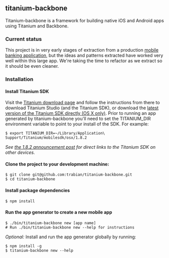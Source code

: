 ## titanium-backbone

Titanium-backbone is a framework for building native iOS and Android
apps using Titanium and Backbone.

### Current status

This project is in very early stages of extraction from a production
[mobile banking
application](http://itunes.apple.com/us/app/sf-fire-credit-union-mobile/id492113880?mt=8),
but the ideas and patterns extracted have worked very well within this
large app. We're taking the time to refactor as we extract so it should
be even cleaner.

### Installation

#### Install Titanium SDK

Visit the [Titanium download page](http://www.appcelerator.com/products/download/) and follow the instructions from there to download Titanium Studio (and the Titanium SDK), or download the [latest version of the Titanium SDK directly (OS X only)](http://api.appcelerator.net/p/v1/release-download?token=W4vYRgf4). Prior to running an app generated by titanium-backbone you'll need to set the TITANIUM_DIR environment variable to point to your install of the SDK. For example:

```console
$ export TITANIUM_DIR=~/Library/Application\ Support/Titanium/mobilesdk/osx/1.8.2
```

_See [the 1.8.2 announcement post](http://developer.appcelerator.com/blog/2012/02/titanium-mobile-sdk-1-8-2-is-available-now.html/comment-page-1#comment-87316) for direct links to the Titanium SDK on other devices._

#### Clone the project to your development machine:

```console
$ git clone git@github.com:trabian/titanium-backbone.git
$ cd titanium-backbone
```

#### Install package dependencies

```console
$ npm install
```

#### Run the app generator to create a new mobile app

```console
$ ./bin/titanium-backbone new [app name]
# Run ./bin/titanium-backbone new --help for instructions
```

_Optional:_ Install and run the app generator globally by running:

```console
$ npm install -g
$ titanium-backbone new --help
```
